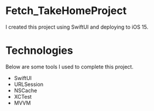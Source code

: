 # Fetch_TakeHomeProject
I created this project using SwiftUI and deploying to iOS 15.

# Technologies
Below are some tools I used to complete this project.
- SwiftUI
- URLSession
- NSCache
- XCTest
- MVVM
